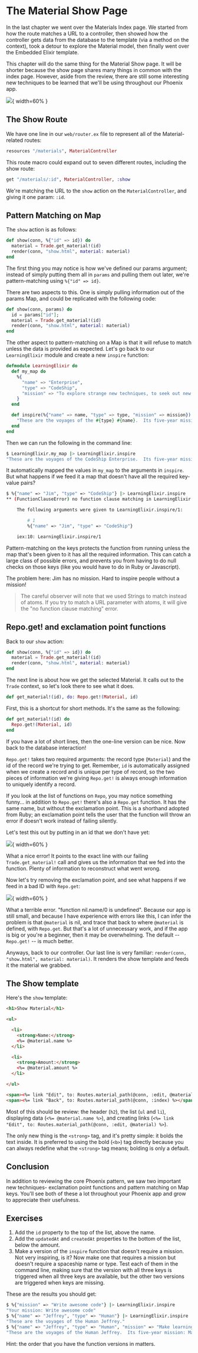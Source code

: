 # The Material Show Page

In the last chapter we went over the Materials Index page.  We started from how the route matches a URL to a controller, then showed how the controller gets data from the database to the template (via a method on the context), took a detour to explore the Material model, then finally went over the Embedded Elixir template.

This chapter will do the same thing for the Material Show page.  It will be shorter because the show page shares many things in common with the index page.  However, aside from the review, there are still some interesting new techniques to be learned that we'll be using throughout our Phoenix app.

![](../images/13/show-material.png){ width=60% }

## The Show Route

We have one line in our `web/router.ex` file to represent all of the Material-related routes:

```elixir
resources "/materials", MaterialController
```

This route macro could expand out to seven different routes, including the show route:

```elixir
get "/materials/:id", MaterialController, :show
```

We're matching the URL to the `show` action on the `MaterialController`, and giving it one param: `:id`.

## Pattern Matching on Map

The `show` action is as follows:

```elixir
def show(conn, %{"id" => id}) do
  material = Trade.get_material!(id)
  render(conn, "show.html", material: material)
end
```

The first thing you may notice is how we've defined our params argument; instead of simply putting them all in `params` and pulling them out later, we're pattern-matching using `%{"id" => id}`.

There are two aspects to this.  One is simply pulling information out of the params Map, and could be replicated with the following code:

```elixir
def show(conn, params) do
  id = params["id"];
  material = Trade.get_material!(id)
  render(conn, "show.html", material: material)
end
```

The other aspect to pattern-matching on a Map is that it will refuse to match unless the data is provided as expected.  Let's go back to our `LearningElixir` module and create a new `inspire` function:

```elixir
defmodule LearningElixir do
  def my_map do
    %{
      "name" => "Enterprise",
      "type" => "CodeShip",
      "mission" => "To explore strange new techniques, to seek out new programming languages and new web frameworks, to code boldly go where no man has gone before"
    }
  end

  def inspire(%{"name" => name, "type" => type, "mission" => mission}) do
    "These are the voyages of the #{type} #{name}.  Its five-year mission: #{mission}"
  end
end
```

Then we can run the following in the command line:

```bash
$ LearningElixir.my_map |> LearningElixir.inspire
"These are the voyages of the CodeShip Enterprise.  Its five-year mission: To explore strange new techniques, to seek out new programming languages and new web frameworks, to code boldly go where no man has gone before"
```

It automatically mapped the values in `my_map` to the arguments in `inspire`.  But what happens if we feed it a map that doesn't have all the required key-value pairs?

```bash
$ %{"name" => "Jim", "type" => "CodeShip"} |> LearningElixir.inspire
** (FunctionClauseError) no function clause matching in LearningElixir.inspire/1

    The following arguments were given to LearningElixir.inspire/1:

        # 1
        %{"name" => "Jim", "type" => "CodeShip"}

    iex:10: LearningElixir.inspire/1
```

Pattern-matching on the keys protects the function from running unless the map that's been given to it has all the required information.  This can catch a large class of possible errors, and prevents you from having to do null checks on those keys (like you would have to do in Ruby or Javascript).

The problem here: Jim has no mission.  Hard to inspire people without a mission!

> The careful observer will note that we used Strings to match instead of atoms.  If you try to match a URL parameter with atoms, it will give the "no function clause matching" error.

## Repo.get! and exclamation point functions

Back to our `show` action:

```elixir
def show(conn, %{"id" => id}) do
  material = Trade.get_material!(id)
  render(conn, "show.html", material: material)
end
```

The next line is about how we get the selected Material. It calls out to the `Trade` context, so let's look there to see what it does.

```elixir
def get_material!(id), do: Repo.get!(Material, id)
```

First, this is a shortcut for short methods.  It's the same as the following:

```elixir
def get_material!(id) do
  Repo.get!(Material, id)
end
```

If you have a lot of short lines, then the one-line version can be nice.  Now back to the database interaction!

`Repo.get!` takes two required arguments: the record type (`Material`) and the id of the record we're trying to get.  Remember, `id` is automatically assigned when we create a record and is unique per type of record, so the two pieces of information we're giving `Repo.get!` is always enough information to uniquely identify a record.

If you look at the list of functions on `Repo`, you may notice something funny... in addition to `Repo.get!` there's also a `Repo.get` function.  It has the same name, but without the exclamation point.  This is a shorthand adopted from Ruby; an exclamation point tells the user that the function will throw an error if doesn't work instead of failing silently.  

Let's test this out by putting in an id that we don't have yet:

![](../images/15/get!-error.png){ width=60% }

What a nice error!  It points to the exact line with our failing `Trade.get_material!` call and gives us the information that we fed into the function.  Plenty of information to reconstruct what went wrong.

Now let's try removing the exclamation point, and see what happens if we feed in a bad ID with `Repo.get`:

![](../images/15/get-bad-error.png){ width=60% }

What a terrible error.  "function nil.name/0 is undefined".  Because our app is still small, and because I have experience with errors like this, I can infer the problem is that `@material` is nil, and trace that back to where `@material` is defined, with `Repo.get`.  But that's a lot of unnecessary work, and if the app is big or you're a beginner, then it may be overwhelming.  The default -- `Repo.get!` -- is much better.

Anyways, back to our controller. Our last line is very familiar: `render(conn, "show.html", material: material)`.  It renders the show template and feeds it the material we grabbed.

## The Show template

Here's the `show` template:

```html
<h1>Show Material</h1>

<ul>

  <li>
    <strong>Name:</strong>
    <%= @material.name %>
  </li>

  <li>
    <strong>Amount:</strong>
    <%= @material.amount %>
  </li>

</ul>

<span><%= link "Edit", to: Routes.material_path(@conn, :edit, @material) %></span>
<span><%= link "Back", to: Routes.material_path(@conn, :index) %></span>
```

Most of this should be review: the header (`h2`), the list (`ul` and `li`), displaying data (`<%= @material.name %>`), and creating links (`<%= link "Edit", to: Routes.material_path(@conn, :edit, @material) %>`).

The only new thing is the `<strong>` tag, and it's pretty simple: it bolds the text inside.  It is preferred to using the bold (`<b>`) tag directly because you can always redefine what the `<strong>` tag means; bolding is only a default.

## Conclusion

In addition to reviewing the core Phoenix pattern, we saw two important new techniques- exclamation point functions and pattern matching on Map keys.  You'll see both of these a lot throughout your Phoenix app and grow to appreciate their usefulness.

## Exercises

1. Add the `id` property to the top of the list, above the name.
2. Add the `updatedAt` and `createdAt` properties to the bottom of the list, below the amount.
3. Make a version of the `inspire` function that doesn't require a mission.  Not very inspiring, is it?  Now make one that requires a mission but doesn't require a spaceship name or type.  Test each of them in the command line, making sure that the version with all three keys is triggered when all three keys are available, but the other two versions are triggered when keys are missing.

These are the results you should get:

```bash
$ %{"mission" => "Write awesome code"} |> LearningElixir.inspire
"Your mission: Write awesome code"
$ %{"name" => "Jeffrey", "type" => "Human"} |> LearningElixir.inspire
"These are the voyages of the Human Jeffrey."
$ %{"name" => "Jeffrey", "type" => "Human", "mission" => "Make learning programming more fun and less frustrating"} |> LearningElixir.inspire
"These are the voyages of the Human Jeffrey.  Its five-year mission: Make learning programming more fun and less frustrating"
```

Hint: the order that you have the function versions in matters.
